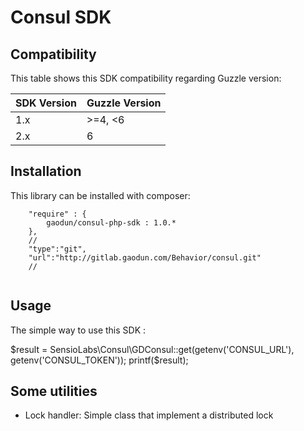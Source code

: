 Consul SDK
==========

Compatibility
-------------

This table shows this SDK compatibility regarding Guzzle version:

| SDK Version | Guzzle Version
| ----------- | --------------
| 1.x         | >=4, <6
| 2.x         | 6

Installation
------------

This library can be installed with composer:

```
    "require" : {
        gaodun/consul-php-sdk : 1.0.*
    },
    //
    "type":"git",
    "url":"http://gitlab.gaodun.com/Behavior/consul.git"
    //
    
```

Usage
-----

The simple way to use this SDK :

$result = SensioLabs\Consul\GDConsul::get(getenv('CONSUL_URL'), getenv('CONSUL_TOKEN'));
printf($result);

Some utilities
--------------

* Lock handler: Simple class that implement a distributed lock
